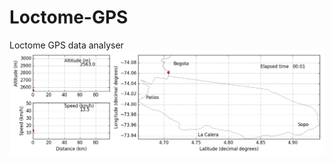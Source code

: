 # Loctome-GPS
Loctome GPS data analyser
![Results](https://github.com/jsbarbosa/Loctome-GPS/blob/master/Animated.gif)
